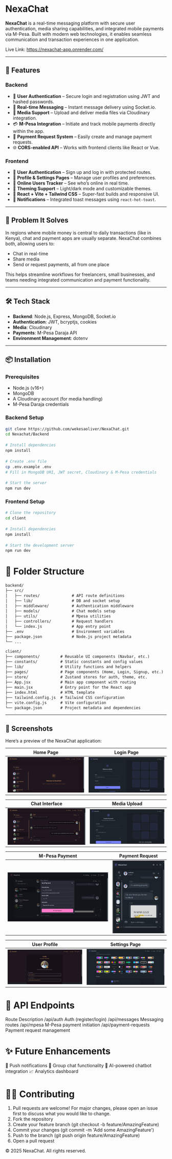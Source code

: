 # NexaChat

**NexaChat** is a real-time messaging platform with secure user authentication, media sharing capabilities, and integrated mobile payments via M-Pesa. Built with modern web technologies, it enables seamless communication and transaction experiences in one application.

Live Link: https://nexachat-app.onrender.com/

---

## 🚀 Features
### Backend
- 🔐 **User Authentication** – Secure login and registration using JWT and hashed passwords.
- 💬 **Real-time Messaging** – Instant message delivery using Socket.io.
- 📁 **Media Support** – Upload and deliver media files via Cloudinary integration.
- 💳 **M-Pesa Integration** – Initiate and track mobile payments directly within the app.
- 🧾 **Payment Request System** – Easily create and manage payment requests.
- 🌐 **CORS-enabled API** – Works with frontend clients like React or Vue.

### Frontend
- 🔐 **User Authentication** – Sign up and log in with protected routes.
- 🙋 **Profile & Settings Pages** – Manage user profiles and preferences.
- 📶 **Online Users Tracker** – See who’s online in real time.
- 🎨 **Theming Support** – Light/dark mode and customizable themes.
- 🚀 **React + Vite + Tailwind CSS** – Super-fast builds and responsive UI.
- 🔔 **Notifications** – Integrated toast messages using `react-hot-toast`.

---

## 🧩 Problem It Solves

In regions where mobile money is central to daily transactions (like in Kenya), chat and payment apps are usually separate. NexaChat combines both, allowing users to:

- Chat in real-time
- Share media
- Send or request payments, all from one place

This helps streamline workflows for freelancers, small businesses, and teams needing integrated communication and payment functionality.

---

## 🛠️ Tech Stack

- **Backend**: Node.js, Express, MongoDB, Socket.io
- **Authentication**: JWT, bcryptjs, cookies
- **Media**: Cloudinary
- **Payments**: M-Pesa Daraja API
- **Environment Management**: dotenv

---

## 📦 Installation

### Prerequisites

- Node.js (v16+)
- MongoDB
- A Cloudinary account (for media handling)
- M-Pesa Daraja credentials

### Backend Setup

```bash
git clone https://github.com/wekesaoliver/NexaChat.git
cd Nexachat/Backend

# Install dependencies
npm install

# Create .env file
cp .env.example .env
# Fill in MongoDB URI, JWT secret, Cloudinary & M-Pesa credentials

# Start the server
npm run dev
```

### Frontend Setup

```bash
# Clone the repository
cd client

# Install dependencies
npm install

# Start the development server
npm run dev
```

# 📁 Folder Structure
```
backend/
├── src/
│   ├── routes/              # API route definitions
│   ├── lib/                 # DB and socket setup
│   ├── middleware/          # Authentication middleware
│   ├── models/              # Chat models setup
│   ├── utils/               # Mpesa utilities
│   ├── controllers/         # Request handlers
│   └── index.js             # App entry point
├── .env                     # Environment variables
├── package.json             # Node.js project metadata
└── ...
```

```
client/
├── components/         # Reusable UI components (Navbar, etc.)
├── constants/          # Static constants and config values
├── lib/                # Utility functions and helpers
├── pages/              # Page components (Home, Login, Signup, etc.)
├── store/              # Zustand stores for auth, theme, etc.
├── App.jsx             # Main app component with routing
├── main.jsx            # Entry point for the React app
├── index.html          # HTML template
├── tailwind.config.js  # Tailwind CSS configuration
├── vite.config.js      # Vite configuration
└── package.json        # Project metadata and dependencies
```

---

## 📸 Screenshots

Here’s a preview of the NexaChat application:

| Home Page | Login Page |
|-----------|------------|
| ![Home Page](screenshots/home.png) | ![Login Page](screenshots/login.png) |

| Chat Interface | Media Upload |
|----------------|---------------|
| ![Chat](screenshots/chat.png) | ![Signup page](screenshots/signup.png) |

| M-Pesa Payment | Payment Request |
|----------------|------------------|
| ![M-PESA payment](screenshots/mpesa.png) | ![Mobile Device](screenshots/mobile.png) |

| User Profile | Settings Page |
|--------------|----------------|
| ![Profile](screenshots/profile.png) | ![Settings](screenshots/settings.png) |


# 📮 API Endpoints
Route	Description
/api/auth	Auth (register/login)
/api/messages	Messaging routes
/api/mpesa	M-Pesa payment initiation
/api/payment-requests	Payment request management

# ✨ Future Enhancements
🔔 Push notifications
👥 Group chat functionality
🤖 AI-powered chatbot integration
📈 Analytics dashboard

# 🧑‍💻 Contributing

1. Pull requests are welcome! For major changes, please open an issue first to discuss what you would like to change.
2. Fork the repository
3. Create your feature branch (git checkout -b feature/AmazingFeature)
4. Commit your changes (git commit -m 'Add some AmazingFeature')
5. Push to the branch (git push origin feature/AmazingFeature)
6. Open a pull request

© 2025 NexaChat. All rights reserved.
